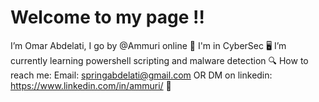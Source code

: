 # Welcome to my page ‼️

I’m Omar Abdelati, I go by @Ammuri online 👋
I'm in CyberSec 🖥️
I’m currently learning powershell scripting and malware detection 🔍
How to reach me: Email: springabdelati@gmail.com OR DM on linkedin: https://www.linkedin.com/in/ammuri/ 📧
